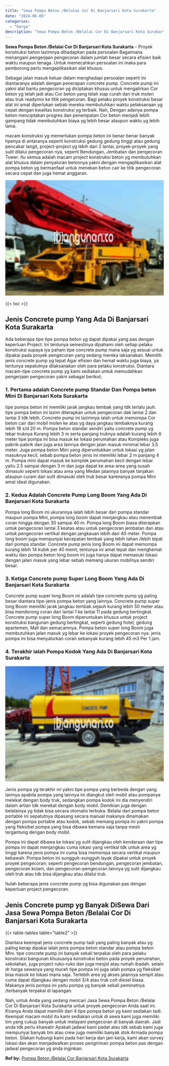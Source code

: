 ```yaml
---
title: "Sewa Pompa Beton /Belalai Cor Di Banjarsari Kota Surakarta"
date: "2024-06-08"
categories: 
  - "harga"
description: "Sewa Pompa Beton /Belalai Cor Di Banjarsari Kota Surakarta. Nah, untuk Anda yang sedang mencari Jasa Sewa Pompa Beton /Belalai Cor Di Banjarsari Kota Surakar..."
---
```


**Sewa Pompa Beton /Belalai Cor Di Banjarsari Kota Surakarta** – Proyek konstruksi beton lazimnya dihadapkan pada persoalan Bagaimana menangani pengerjaan pengecoran dalam jumlah besar secara efisien baik waktu maupun tenaga. Untuk memecahkan persoalan ini maka para pemborong perlu mengaplikasikan alat khusus.

Sebagai jalan masuk keluar dalam menghadapi persoalan seperti ini diantaranya adalah dengan penerapan concrete pump. Concrete pump ini yakni alat bantu pengecoran yg diciptakan khusus untuk mengalirkan Cor beton yg telah jadi atau Cor beton yang telah siap curah dari truk molen atau truk readymix ke titik pengecoran. Bagi pelaku proyek konstruksi besar alat ini amat diperlukan sebab mereka membutuhkan waktu pelaksanaan yg cepat dengan kwalitas konstruksi yg terbaik. Nah, Dengan adanya pompa beton menciptakan progres dan penempatan Cor beton menjadi lebih gampang tidak membutuhkan biaya yg lebih besar ataupun waktu yg lebih lama.

macam konstruksi yg memerlukan pompa beton ini benar-benar banyak tipenya di antaranya seperti konstruksi gedung gedung tinggi atau gedung pencakar langit, project-project yg lebih dari 2 lantai, proyek-proyek yang sulit dilalui pengecoran nya, seperti Bendungan, Jembatan dan pengecoran Tower. Itu semua adalah macam project konstruksi beton yg membutuhkan alat khusus dalam penyaluran betonnya yakni dengan mengaplikasikan alat pompa beton yg bermanfaat untuk menekan beton cair ke titik pengecoran secara cepat dan juga hemat anggaran.

![Sewa Pompa Beton /Belalai Cor Di Banjarsari Kota Surakarta](/images/sewa-concrete-pump-31.png)

{{< toc >}}

## Jenis Concrete pump Yang Ada Di Banjarsari Kota Surakarta

Ada beberapa tipe tipe pompa beton yg dapat dipakai yang pas dengan keperluan Project. Ini tentunya semestinya dipahami oleh setiap pelaku konstruksi supaya iya paham tipe concrete pump mana saja yg sesuai untuk dipakai pada proyek pengecoran yang sedang mereka laksanakan. Memilih jenis concrete pump yg tepat Agar efisien dan hemat waktu juga biaya, ya tentunya sepatutnya dilaksanakan oleh para pelaku konstruksi. Diantara macam-tipe concrete pump yg kami sediakan untuk memudahkan pengerjaan pengecoran yakni sebagai berikut;

### 1\. Pertama adalah Concrete pump Standar Dan Pompa beton Mini Di Banjarsari Kota Surakarta

tipe pompa beton ini memiliki jarak jangkau tembak yang tdk terlalu jauh. tipe pompa beton ini lazim diterapkan untuk pengecoran dak lantai 2 dan lantai 3 tdk lebih. Concrete pump ini lazimnya ialah untuk memompa Cor beton cair dari mobil molen ke atas yg daya jangkau tembaknya kurang lebih 18 s/d 20 m. Pompa beton standar sendiri yaitu concrete pump yg lebar truknya Kurang lebih 3 m serta panjang truknya adalah kurang lebih 6 meter tipe pompa ini bisa masuk ke lokasi perumahan atau Kompleks juga pabrik-pabrik dan juga area lainnya dengan jalan masuk minimal lebar 3.5 meter. Juga pompa beton Mini yang diperuntukkan untuk lokasi yg jalan masuknya kecil, sebab pompa beton jenis ini memiliki lebar 2 m panjang 4 m. Pompa mini dapat masuk ke komplek perumahan kecil dengan lebar yaitu 2.5 sampai dengan 3 m dan juga dapat ke area-area yang susah dimasuki seperti lokasi atau area yang Medan jalannya banyak tanjakan ataupun curam dan sulit dimasuki oleh truk besar karenanya pompa Mini amat ideal digunakan.

### 2\. Kedua Adalah Concrete Pump Long Boom Yang Ada Di Banjarsari Kota Surakarta

Pompa long Boom ini ukurannya ialah lebih besar dari pompa standar maupun pompa Mini, pompa long boom dapat menjangkau atau menembak coran hingga dengan 30 sampai 40 m. Pompa long Boom biasa diterapkan untuk pengecoran lantai 3 keatas atau untuk pengecoran jembatan dan atau untuk pengecoran vertikal dengan jangkauan lebih dari 40 meter. Pompa long boom juga mempunyai kecepatan tembak yang lebih tahan /lebih tepat dari pompa standar. Concrete pump jenis long Boom ini dapat memompa kurang lebih 14 kubik per 40 menit, tentunya ini amat tepat dan menghemat waktu dan pompa beton long boom ini juga hanya dapat memasuki lokasi dengan jalan masuk yang lebar sebab memang ukuran mobilnya sendiri besar.

### 3\. Ketiga Concrete pump Super Long Boom Yang Ada Di Banjarsari Kota Surakarta

Concrete pump super long Boom ini adalah tipe concrete pump yg paling besar diantara tipe-jenis pompa beton yang lainnya. Concrete pump super long Boom memiliki jarak jangkau tembak sejauh kurang lebih 50 meter atau bisa mendorong coran dari lantai 1 ke lantai 11 pada gedung bertingkat. Concrete pump super long Boom diperuntukan khusus untuk project konstruksi bangunan gedung bertingkat, seperti gedung hotel, gedung apartemen, Mall dan semacamnya. Pompa beton super long Boom juga membutuhkan jalan masuk yg lebar ke lokasi proyek pengecoran nya. jenis pompa ini bisa menyalurkan coran sebanyak kurang lebih 45 m3 Per 1 jam.

### 4\. Terakhir ialah Pompa Kodok Yang Ada Di Banjarsari Kota Surakarta

![Sewa Pompa Beton /Belalai Cor Di Banjarsari Kota Surakarta](/images/sewa-concrete-pump-09.png)

Jenis pompa yg terakhir ini yakni tipe pompa yang berbeda dengan yang lainnya apabila pompa yang lainnya ini diangkut oleh mobil atau pompanya melekat dengan body truk, sedangkan pompa kodok ini dia menyendiri dalam artian tdk merekat dengan body mobil. Demikian juga dengan belalainya yg tidak bisa secara otomatis terbuka. Belalai dari pompa beton portable ini sepatutnya dipasang secara manual makanya dinamakan dengan pompa portable atau kodok, sebab memang pompa ini yakni pompa yang fleksibel pompa yang bisa dibawa kemana saja tanpa mesti tergantung dengan body mobil.

Pompa ini dapat dibawa ke lokasi yg sulit dijangkau oleh kendaraan dan tipe pompa ini dapat menjangkau cuma lokasi yang vertikal tdk untuk area yg tinggi karena jenis pompa ini cuma bisa memompa secara vertikal maupun kebawah. Pompa beton ini sungguh-sungguh layak dipakai untuk proyek proyek pengecoran; seperti pengecoran bendungan, pengecoran jembatan, pengecoran kolam, dan pengecoran-pengecoran lainnya yg sulit dijangkau oleh truk atau tdk bisa dijangkau atau dilalui truk.

Itulah beberapa jenis concrete pump yg bisa digunakan pas dengan keperluan project pengecoran.

## Jenis Concrete pump yg Banyak DiSewa Dari Jasa Sewa Pompa Beton /Belalai Cor Di Banjarsari Kota Surakarta

{{< table-tables table="table2" >}}

Diantara keempat jenis concrete pump tadi yang paling banyak atau yg paling kerap dipakai ialah jenis pompa beton standar atau pompa beton Mini. tipe concrete pump ini banyak sekali terpakai oleh para pelaku konstruksi bangunan khususnya konstruksi beton pada proyek perumahan, sekolahan, juga project ruko-ruko dan juga mesjid atau rumah ibadah. selain dr harga sewanya yang murah tipe pompa ini juga ialah pompa yg fleksibel bisa masuk ke lokasi mana saja. Terlebih area yg akses jalannya sempit atau cuma dapat dijangkau dengan mobil 3/4 atau truk colt diesel biasa. Makanya jenis pompa ini yaitu pompa yg banyak sekali peminatnya /terbanyak terpakai di lapangan.

Nah, untuk Anda yang sedang mencari Jasa Sewa Pompa Beton /Belalai Cor Di Banjarsari Kota Surakarta untuk proyek pengecoran Anda saat ini. Kiranya Anda dapat memilih dari 4 tipe pompa beton yg kami sediakan tadi. Keempat macam mobil itu kami sediakan untuk di sewa kami juga memiliki tim yang cukup banyak untuk melayani pengecoran di banyak daerah. Jadi anda tdk perlu khawatir Apakah jadwal kami padat atau tdk sebab kami juga mempunyai banyak tim atau crew juga memiliki banyak stok Armada pompa beton. Silakan hubungi kami pada hari kerja dan jam kerja, kami akan survey lokasi dan akan menjadwalkan proses pengiriman pompa beton pas dengan jadwal pengecoran yg anda inginkan.

**Ref by:** [Pompa Beton /Belalai Cor Banjarsari Kota Surakarta](https://id.wikipedia.org/wiki/Pompa)
